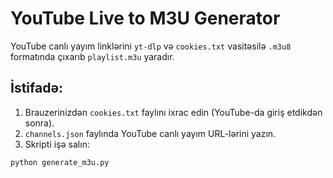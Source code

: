 # YouTube Live to M3U Generator

YouTube canlı yayım linklərini `yt-dlp` və `cookies.txt` vasitəsilə `.m3u8` formatında çıxarıb `playlist.m3u` yaradır.

## İstifadə:

1. Brauzerinizdən `cookies.txt` faylını ixrac edin (YouTube-da giriş etdikdən sonra).
2. `channels.json` faylında YouTube canlı yayım URL-lərini yazın.
3. Skripti işə salın:

```bash
python generate_m3u.py
